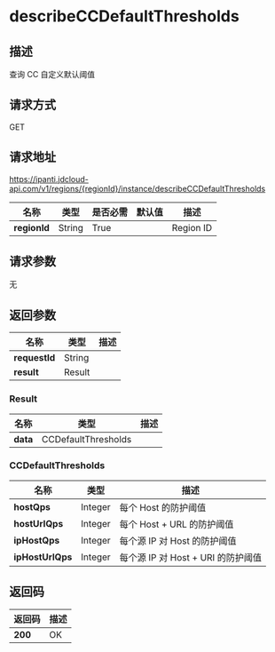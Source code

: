 # describeCCDefaultThresholds


## 描述
查询 CC 自定义默认阈值

## 请求方式
GET

## 请求地址
https://ipanti.jdcloud-api.com/v1/regions/{regionId}/instance/describeCCDefaultThresholds

|名称|类型|是否必需|默认值|描述|
|---|---|---|---|---|
|**regionId**|String|True||Region ID|

## 请求参数
无


## 返回参数
|名称|类型|描述|
|---|---|---|
|**requestId**|String||
|**result**|Result||


### Result
|名称|类型|描述|
|---|---|---|
|**data**|CCDefaultThresholds||
### CCDefaultThresholds
|名称|类型|描述|
|---|---|---|
|**hostQps**|Integer|每个 Host 的防护阈值|
|**hostUrlQps**|Integer|每个 Host + URL 的防护阈值|
|**ipHostQps**|Integer|每个源 IP 对 Host 的防护阈值|
|**ipHostUrlQps**|Integer|每个源 IP 对 Host + URI 的防护阈值|

## 返回码
|返回码|描述|
|---|---|
|**200**|OK|
